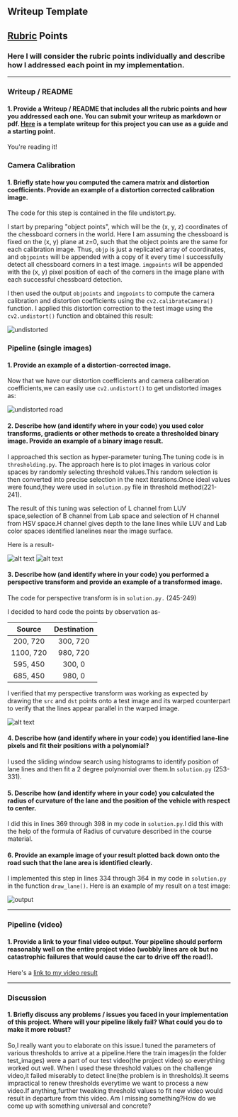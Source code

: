 ## Writeup Template

[//]: # (Image References)

[image1]: ./examples/undistort_output.png "Undistorted"
[image2]: ./test_images/test1.jpg "Road Transformed"
[image3]: ./examples/binary_combo_example.jpg "Binary Example"
[image4]: ./examples/warped_straight_lines.jpg "Warp Example"
[image5]: ./examples/color_fit_lines.jpg "Fit Visual"
[image6]: ./examples/example_output.jpg "Output"
[video1]: ./project_video.mp4 "Video"

## [Rubric](https://review.udacity.com/#!/rubrics/571/view) Points

### Here I will consider the rubric points individually and describe how I addressed each point in my implementation.  

---

### Writeup / README

#### 1. Provide a Writeup / README that includes all the rubric points and how you addressed each one.  You can submit your writeup as markdown or pdf.  [Here](https://github.com/udacity/CarND-Advanced-Lane-Lines/blob/master/writeup_template.md) is a template writeup for this project you can use as a guide and a starting point.  

You're reading it!

### Camera Calibration

#### 1. Briefly state how you computed the camera matrix and distortion coefficients. Provide an example of a distortion corrected calibration image.

The code for this step is contained in the file undistort.py.

I start by preparing "object points", which will be the (x, y, z) coordinates of the chessboard corners in the world. Here I am assuming the chessboard is fixed on the (x, y) plane at z=0, such that the object points are the same for each calibration image.  Thus, `objp` is just a replicated array of coordinates, and `objpoints` will be appended with a copy of it every time I successfully detect all chessboard corners in a test image.  `imgpoints` will be appended with the (x, y) pixel position of each of the corners in the image plane with each successful chessboard detection.  

I then used the output `objpoints` and `imgpoints` to compute the camera calibration and distortion coefficients using the `cv2.calibrateCamera()` function.  I applied this distortion correction to the test image using the `cv2.undistort()` function and obtained this result: 

![undistorted](output_images/cal_output/undistorted1.png)

### Pipeline (single images)

#### 1. Provide an example of a distortion-corrected image.

Now that we have our distortion coefficients and camera caliberation coefficients,we can easily use `cv2.undistort()` to get undistorted images as:

![undistorted road](output_images/undistorted_road/test2.jpg)

#### 2. Describe how (and identify where in your code) you used color transforms, gradients or other methods to create a thresholded binary image.  Provide an example of a binary image result.

I approached this section as hyper-parameter tuning.The tuning code is in `thresholding.py`. The approach here is to plot images in various color spaces by randomly selecting threshold values.This random selection is then converted into precise selection in the next iterations.Once ideal values were found,they were used in `solution.py` file in threshold method(221-241).

The result of this tuning was selection of L channel from LUV space,selection of B channel from Lab space and selection of H channel from HSV space.H channel gives depth to the lane lines while LUV and Lab color spaces identified lanelines near the image surface.

Here is a result-




![alt text](output_images/binary_road/test2.jpg)
![alt text](output_images/binary_road/test3.jpg)


#### 3. Describe how (and identify where in your code) you performed a perspective transform and provide an example of a transformed image.

The code for perspective transform is in `solution.py.` (245-249)

I decided to hard code the points by observation as-


| Source        | Destination   | 
|:-------------:|:-------------:| 
| 200, 720      | 300, 720        | 
| 1100, 720      | 980, 720      |
| 595, 450     | 300, 0      |
| 685, 450      | 980, 0        |

I verified that my perspective transform was working as expected by drawing the `src` and `dst` points onto a test image and its warped counterpart to verify that the lines appear parallel in the warped image.

![alt text](output_images/perspective_road/straight_lines1.jpg)

#### 4. Describe how (and identify where in your code) you identified lane-line pixels and fit their positions with a polynomial?

I used the sliding window search using histograms to identify position of lane lines and then fit a 2 degree polynomial over them.In `solution.py` (253-331).


#### 5. Describe how (and identify where in your code) you calculated the radius of curvature of the lane and the position of the vehicle with respect to center.

I did this in lines 369 through 398 in my code in `solution.py`.I did this with the help of the formula of Radius of curvature described in the course material.

#### 6. Provide an example image of your result plotted back down onto the road such that the lane area is identified clearly.

I implemented this step in lines 334 through 364 in my code in `solution.py` in the function `draw_lane()`.  Here is an example of my result on a test image:

![output](examples/output.png)

---

### Pipeline (video)

#### 1. Provide a link to your final video output.  Your pipeline should perform reasonably well on the entire project video (wobbly lines are ok but no catastrophic failures that would cause the car to drive off the road!).

Here's a [link to my video result](https://youtu.be/5skSKIj6FKY)

---

### Discussion

#### 1. Briefly discuss any problems / issues you faced in your implementation of this project.  Where will your pipeline likely fail?  What could you do to make it more robust?

So,I really want you to elaborate on this issue.I tuned the parameters of various thresholds to arrive at a pipeline.Here the train images(in the folder test_images) were a part of our test video(the project video) so everything worked out well.
When I used these threshold values on the challenge video,it failed miserably to detect line(the problem is in thresholds).It seems impractical to renew thresholds everytime we want to process a new video.If anything,further tweaking threshold values to fit new video would result in departure from this video.
Am I missing something?How do we come up with something universal and concrete? 
